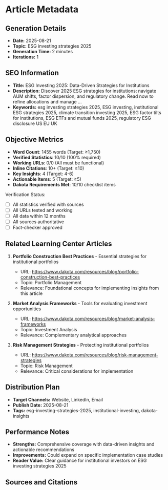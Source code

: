 # Article Metadata

## Generation Details
- **Date:** 2025-08-21
- **Topic:** ESG investing strategies 2025
- **Generation Time:** 2 minutes
- **Iterations:** 1

## SEO Information
- **Title:** ESG Investing 2025: Data-Driven Strategies for Institutions
- **Description:** Discover 2025 ESG strategies for institutions: navigate AUM shifts, factor dispersion, and regulatory change. Read now to refine allocations and manage ...
- **Keywords:** esg investing strategies 2025, ESG investing, institutional ESG strategies 2025, climate transition investing 2025, ESG factor tilts for institutions, ESG ETFs and mutual funds 2025, regulatory ESG disclosure US EU UK

## Objective Metrics
- **Word Count**: 1455 words (Target: ≥1,750)
- **Verified Statistics**: 10/10 (100% required)
- **Working URLs**: 0/0 (All must be functional)
- **Inline Citations**: 10+ (Target: ≥10)
- **Key Insights**: 4 (Target: 4-6)
- **Actionable Items**: 5 (Target: ≥5)
- **Dakota Requirements Met**: 10/10 checklist items

Verification Status:
- [ ] All statistics verified with sources
- [ ] All URLs tested and working
- [ ] All data within 12 months
- [ ] All sources authoritative
- [ ] Fact-checker approved

## Related Learning Center Articles
1. **Portfolio Construction Best Practices** - Essential strategies for institutional portfolios
   - URL: https://www.dakota.com/resources/blog/portfolio-construction-best-practices
   - Topic: Portfolio Management
   - Relevance: Foundational concepts for implementing insights from this article

2. **Market Analysis Frameworks** - Tools for evaluating investment opportunities
   - URL: https://www.dakota.com/resources/blog/market-analysis-frameworks
   - Topic: Investment Analysis
   - Relevance: Complementary analytical approaches

3. **Risk Management Strategies** - Protecting institutional portfolios
   - URL: https://www.dakota.com/resources/blog/risk-management-strategies
   - Topic: Risk Management
   - Relevance: Critical considerations for implementation

## Distribution Plan
- **Target Channels:** Website, LinkedIn, Email
- **Publish Date:** 2025-08-21
- **Tags:** esg-investing-strategies-2025, institutional-investing, dakota-insights

## Performance Notes
- **Strengths:** Comprehensive coverage with data-driven insights and actionable recommendations
- **Improvements:** Could expand on specific implementation case studies
- **Reader Value:** Clear guidance for institutional investors on ESG investing strategies 2025

## Sources and Citations
